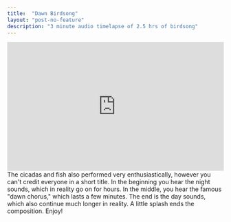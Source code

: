 ```yaml
---
title:  "Dawn Birdsong"
layout: "post-no-feature"
description: "3 minute audio timelapse of 2.5 hrs of birdsong"
---
```


<iframe width="100%" height="300" scrolling="no" frameborder="no" allow="autoplay" src="https://w.soundcloud.com/player/?url=https%3A//api.soundcloud.com/tracks/796644790&color=%23ff5500&auto_play=false&hide_related=false&show_comments=true&show_user=true&show_reposts=false&show_teaser=true&visual=true"></iframe>
The cicadas and fish also performed very enthusiastically, however you can't credit everyone in a short title. In the beginning you hear the night sounds, which in reality go on for hours. In the middle, you hear the famous "dawn chorus," which lasts a few minutes. The end is the day sounds, which also continue much longer in reality. A little splash ends the composition. Enjoy!